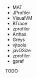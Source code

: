 * MAT
* JProfiler
* VisualVM
* BTrace
* zprofiler
* Arthas
* Greys
* vjtools
* javOSize
* zprofiler
* gpref


TODO
